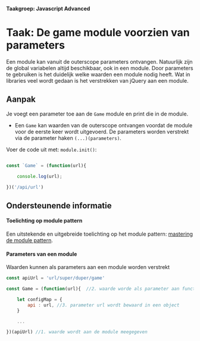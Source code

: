 **Taakgroep: Javascript Advanced**

# Taak: De game module voorzien van parameters

Een module kan vanuit de outerscope parameters ontvangen. Natuurlijk zijn de global variabelen altijd beschikbaar, ook in een module. Door parameters te gebruiken is het duidelijk welke waarden een module nodig heeft. Wat in libraries veel wordt gedaan is het verstrekken van jQuery aan een module.

## Aanpak

Je voegt een parameter toe aan de `Game` module en print die in de module.

-   Een `Game` kan waarden van de outerscope ontvangen voordat de module voor de eerste keer wordt uitgevoerd. De parameters worden verstrekt via de parameter haken `(...)(parameters)`.

Voer de code uit met: `module.init()`:

```javascript

const `Game` = (function(url){

    console.log(url);

})('/api/url')
```

## Ondersteunende informatie

#### Toelichting op module pattern

Een uitstekende en uitgebreide toelichting op het module pattern: [mastering de module pattern](https://ultimatecourses.com/blog/mastering-the-module-pattern).

#### Parameters van een module

Waarden kunnen als parameters aan een module worden verstrekt

```javascript
const apiUrl = 'url/super/duper/game'

const Game = (function(url){  //2. waarde worde als parameter aan functie meegegeven

    let configMap = {
        api : url, //3. parameter url wordt bewaard in een object
    }

    ...

})(apiUrl) //1. waarde wordt aan de module meegegeven

```